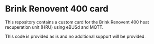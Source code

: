 # Brink Renovent 400 card
This repository contains a custom card for the Brink Renovent 400 heat recuperation unit (HRU) using eBUSd and MQTT.

This code is provided as is and no additional support will be provided.